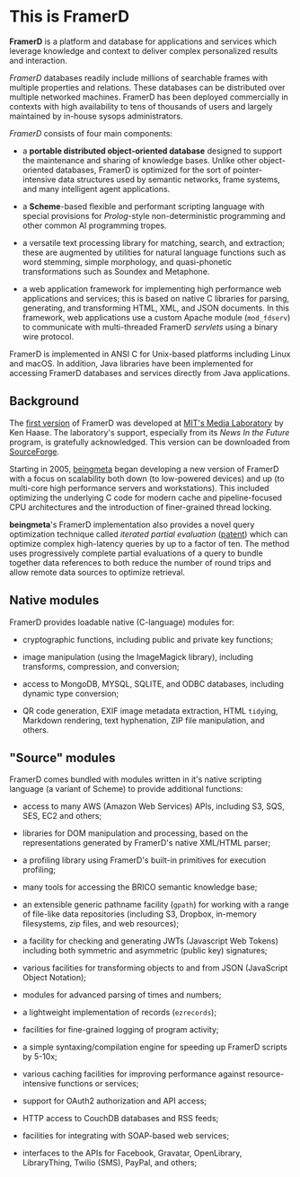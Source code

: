# This is FramerD

**FramerD** is a platform and database for applications and services
which leverage knowledge and context to deliver complex personalized
results and interaction.

*FramerD* databases readily include millions of searchable frames with
multiple properties and relations.  These databases can be distributed
over multiple networked machines. FramerD has been deployed
commercially in contexts with high availability to tens of thousands
of users and largely maintained by in-house sysops administrators.

*FramerD* consists of four main components: 

* a **portable distributed object-oriented database** designed to
  support the maintenance and sharing of knowledge bases. Unlike other
  object-oriented databases, FramerD is optimized for the sort of
  pointer-intensive data structures used by semantic networks, frame
  systems, and many intelligent agent applications.

* a **Scheme**-based flexible and performant scripting language with
  special provisions for *Prolog*-style non-deterministic programming
  and other common AI programming tropes.

* a versatile text processing library for matching, search, and
  extraction; these are augmented by utilities for natural language
  functions such as word stemming, simple morphology, and
  quasi-phonetic transformations such as Soundex and Metaphone.

* a web application framework for implementing high performance web
  applications and services; this is based on native C libraries for
  parsing, generating, and transforming HTML, XML, and JSON
  documents. In this framework, web applications use a custom Apache
  module (`mod_fdserv`) to communicate with multi-threaded FramerD
  *servlets* using a binary wire protocol.

FramerD is implemented in ANSI C for Unix-based platforms including
Linux and macOS.  In addition, Java libraries have been implemented
for accessing FramerD databases and services directly from Java
applications.

## Background

The [first version](https://www.beingmeta.com/pubs/FramerD.pdf) of
FramerD was developed at [MIT's Media Laboratory](www.media.mit.edu)
by Ken Haase. The laboratory's support, especially from its *News In
the Future* program, is gratefully acknowledged. This version can be
downloaded from
[SourceForge](https://sourceforge.net/projects/framerd/).

Starting in 2005, [beingmeta](https://www.beingmeta.com/) began
developing a new version of FramerD with a focus on scalability both
down (to low-powered devices) and up (to multi-core high performance
servers and workstations). This included optimizing the underlying C
code for modern cache and pipeline-focused CPU architectures and the
introduction of finer-grained thread locking.

**beingmeta**'s FramerD implementation also provides a novel query
  optimization technique called *iterated partial evaluation*
  ([patent](https://www.beingmeta.com/pubs/ipeval_patent.pdf)) which
  can optimize complex high-latency queries by up to a factor of
  ten. The method uses progressively complete partial evaluations of a
  query to bundle together data references to both reduce the number
  of round trips and allow remote data sources to optimize retrieval.

## Native modules

FramerD provides loadable native (C-language) modules for:

* cryptographic functions, including public and private key functions;

* image manipulation (using the ImageMagick library), including
  transforms, compression, and conversion;

* access to MongoDB, MYSQL, SQLITE, and ODBC databases, including
  dynamic type conversion;

* QR code generation, EXIF image metadata extraction, HTML `tidy`ing,
  Markdown rendering, text hyphenation, ZIP file manipulation, and
  others.

## "Source" modules

FramerD comes bundled with modules written in it's native scripting
language (a variant of Scheme) to provide additional functions:

* access to many AWS (Amazon Web Services) APIs, including S3, SQS,
  SES, EC2 and others;

* libraries for DOM manipulation and processing, based on the
  representations generated by FramerD's native XML/HTML parser;

* a profiling library using FramerD's built-in primitives for
  execution profiling;

* many tools for accessing the BRICO semantic knowledge base;

* an extensible generic pathname facility (`gpath`) for working with a
  range of file-like data repositories (including S3, Dropbox,
  in-memory filesystems, zip files, and web resources);

* a facility for checking and generating JWTs (Javascript Web Tokens)
  including both symmetric and asymmetric (public key) signatures;

* various facilities for transforming objects to and from JSON
  (JavaScript Object Notation);

* modules for advanced parsing of times and numbers;

* a lightweight implementation of records (`ezrecords`);

* facilities for fine-grained logging of program activity;

* a simple syntaxing/compilation engine for speeding up FramerD
  scripts by 5-10x;

* various caching facilities for improving performance against
  resource-intensive functions or services;

* support for OAuth2 authorization and API access;

* HTTP access to CouchDB databases and RSS feeds;

* facilities for integrating with SOAP-based web services;

* interfaces to the APIs for Facebook, Gravatar, OpenLibrary,
  LibraryThing, Twilio (SMS), PayPal, and others;

